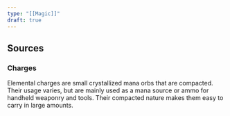 ```yaml
---
type: "[[Magic]]"
draft: true
---
```

## Sources
### Charges
Elemental charges are small crystallized mana orbs that are compacted. Their usage varies, but are mainly used as a mana source or ammo for handheld weaponry and tools. Their compacted nature makes them easy to carry in large amounts. 